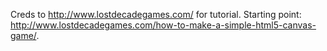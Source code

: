 Creds to http://www.lostdecadegames.com/ for tutorial. Starting point: http://www.lostdecadegames.com/how-to-make-a-simple-html5-canvas-game/.
